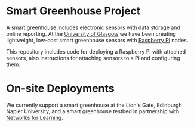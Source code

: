 

# Smart Greenhouse Project

A smart greenhouse includes electronic sensors with data storage and 
online reporting. At the [University of Glasgow](https://www.gla.ac.uk) we have
been creating lightweight, low-cost smart greenhouse sensors with
[Raspberry Pi](https://raspberrypi.org) nodes.

This repository includes code for deploying a Raspberry Pi with attached
sensors, also instructions for attaching sensors to a Pi and configuring them.

# On-site Deployments

We currently support a smart greenhouse at the Lion's Gate, Edinburgh Napier
University, and a smart greenhouse testbed in partnership with 
[Networks for Learning](http://n4luk.org/).


